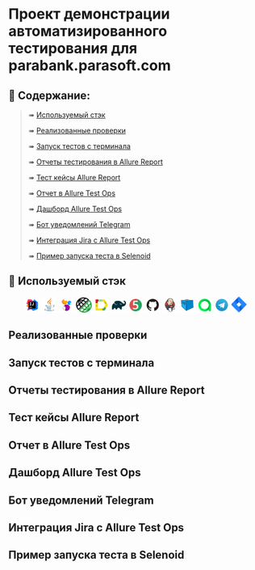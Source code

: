 # Проект демонстрации автоматизированного тестирования для parabank.parasoft.com


## :pushpin: Содержание:

> ➠ [Используемый стэк](#abacus-Используемый-стэк)
>
> ➠ [Реализованные проверки](#-Реализованные-проверки)
>
> ➠ [Запуск тестов с терминала](#Запуск-тестов-с-терминала)
>
> ➠ [Отчеты тестирования в Allure Report](#-Отчеты-тестирования-в-Allure-Report)
>
> ➠ [Тест кейсы Allure Report](#-Тест-кейсы-Allure-Report)
>
> ➠ [Отчет в Allure Test Ops](#-Отчет-в-Allure-Test-Ops)
>
> ➠ [Дашборд Allure Test Ops](#-Дашборд-Allure-Test-Ops)
>
> ➠ [Бот уведомлений Telegram](#Бот-уведомлений-Telegram)
>
> ➠ [Интеграция Jira с Allure Test Ops](#-Интеграция-Jira-с-Allure-Test-Ops)
>
> ➠ [Пример запуска теста в Selenoid](#-Пример-запуска-теста-в-Selenoid)

## :abacus: Используемый стэк

<p align="center">
<img width="6%" title="IntelliJ IDEA" src="images/logo/Intelij_IDEA.svg">
<img width="6%" title="Java" src="images/logo/Java.svg">
<img width="6%" title="Selenide" src="images/logo/Selenide.svg">
<img width="6%" title="Rest Assured" src="images/logo/RestAssured.png">
<img width="6%" title="Allure Report" src="images/logo/Allure_Report.svg">
<img width="6%" title="Gradle" src="images/logo/Gradle.svg">
<img width="6%" title="JUnit5" src="images/logo/JUnit5.svg">
<img width="6%" title="GitHub" src="images/logo/GitHub.svg">
<img width="6%" title="Jenkins" src="images/logo/Jenkins.svg">
<img width="6%" title="Selenoid" src="images/logo/Selenoid.svg">
<img width="6%" title="Allure TestOps" src="images/logo/Allure_TO.svg">
<img width="6%" title="Telegram API" src="images/logo/Telegram.svg">
<img width="6%" title="Jira" src="images/logo/jira-seeklogo.com.svg">
</p>


## Реализованные проверки




## Запуск тестов с терминала






## Отчеты тестирования в Allure Report








## Тест кейсы Allure Report





## Отчет в Allure Test Ops


## Дашборд Allure Test Ops




## Бот уведомлений Telegram




## Интеграция Jira с Allure Test Ops




## Пример запуска теста в Selenoid
